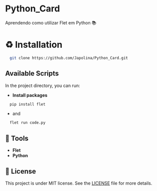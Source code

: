 # Python_Card
Aprendendo como utilizar Flet em Python 📚

# ♻️ Installation
```bash
  git clone https://github.com/Japolina/Python_Card.git
```
## Available Scripts

In the project directory, you can run:
- **Install packages**
```bash
  pip install flet
```
- and
```bash
  flet run code.py
```

## 🔨 Tools
- **Flet**
- **Python**

## 📜 License
This project is under MIT license. See the <a href="https://github.com/Japolina/Python_Card/blob/master/LICENSE">LICENSE</a> file for more details.
